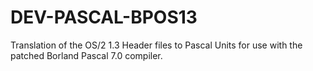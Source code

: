 # DEV-PASCAL-BPOS13
Translation of the OS/2 1.3 Header files to Pascal Units for use with the patched Borland Pascal 7.0 compiler.
